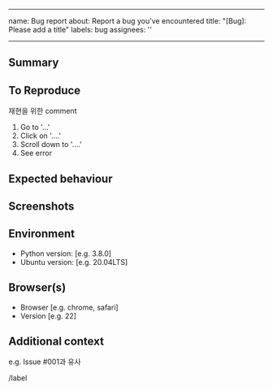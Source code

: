<!--bug_report.md-->
---
name: Bug report
about: Report a bug you've encountered
title: "[Bug]: Please add a title"
labels: bug
assignees: ''

---

## Summary


## To Reproduce
재현을 위한 comment
1. Go to '...'
2. Click on '....'
3. Scroll down to '....'
4. See error

## Expected behaviour


## Screenshots


## Environment
- Python version: [e.g. 3.8.0]
- Ubuntu version: [e.g. 20.04LTS]

## Browser(s)
 - Browser [e.g. chrome, safari]
 - Version [e.g. 22]

## Additional context
e.g. Issue #001과 유사

/label 
